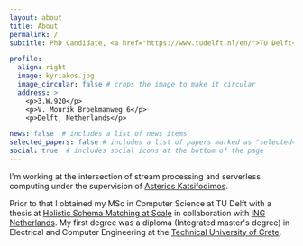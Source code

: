 ```yaml
---
layout: about
title: About
permalink: /
subtitle: PhD Candidate, <a href="https://www.tudelft.nl/en/">TU Delft</a>, <a href="https://www.tudelft.nl/ewi/over-de-faculteit/afdelingen/software-technology">Software Technology</a>, <a href="https://www.wis.ewi.tudelft.nl/">Web Information Systems</a>

profile:
  align: right
  image: kyriakos.jpg
  image_circular: false # crops the image to make it circular
  address: >
    <p>3.W.920</p>
    <p>V. Mourik Broekmanweg 6</p>
    <p>Delft, Netherlands</p>

news: false  # includes a list of news items
selected_papers: false # includes a list of papers marked as "selected={true}"
social: true  # includes social icons at the bottom of the page
---
```


I'm working at the intersection of stream processing and serverless computing under the supervision of [Asterios Katsifodimos](http://asterios.katsifodimos.com/).


Prior to that I obtained my MSc in Computer Science at TU Delft with a thesis at [Holistic Schema Matching at Scale](https://repository.tudelft.nl/islandora/object/uuid%3Af4ebeda3-6465-49da-813b-f1e6e0820c60) in collaboration with [ING Netherlands](https://www.ing.nl/particulier/english/index.html).
My first degree was a diploma (Integrated master's degree) in Electrical and Computer Engineering at the [Technical University of Crete](https://www.tuc.gr/index.php?id=5397).

